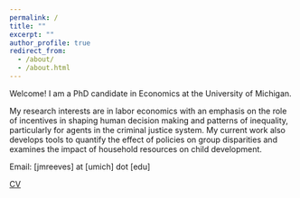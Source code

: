 ```yaml
---
permalink: /
title: ""
excerpt: ""
author_profile: true
redirect_from: 
  - /about/
  - /about.html
---
```


Welcome! I am a PhD candidate in Economics at the University of Michigan. 

My research interests are in labor economics with an emphasis on the role of incentives in shaping human decision making and patterns of inequality, particularly for agents in the criminal justice system. My current work also develops tools to quantify the effect of policies on group disparities and examines the impact of household resources on child development.

Email: [jmreeves] at [umich] dot [edu]

[CV](https://jmreeves.github.io/files/Reeves_CV.pdf)

